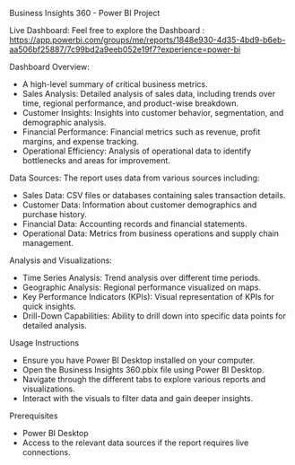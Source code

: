  Business Insights 360 - Power BI Project 

 Live Dashboard:
 Feel free to explore the Dashboard : https://app.powerbi.com/groups/me/reports/1848e930-4d35-4bd9-b6eb-aa506bf25887/7c99bd2a9eeb052e19f7?experience=power-bi

Dashboard Overview:
- A high-level summary of critical business metrics.
- Sales Analysis: Detailed analysis of sales data, including trends over time, regional performance, and product-wise breakdown.
- Customer Insights: Insights into customer behavior, segmentation, and demographic analysis.
- Financial Performance: Financial metrics such as revenue, profit margins, and expense tracking.
- Operational Efficiency: Analysis of operational data to identify bottlenecks and areas for improvement.

Data Sources:
The report uses data from various sources including:

- Sales Data: CSV files or databases containing sales transaction details.
- Customer Data: Information about customer demographics and purchase history.
- Financial Data: Accounting records and financial statements.
- Operational Data: Metrics from business operations and supply chain management.

Analysis and Visualizations:
- Time Series Analysis: Trend analysis over different time periods.
- Geographic Analysis: Regional performance visualized on maps.
- Key Performance Indicators (KPIs): Visual representation of KPIs for quick insights.
- Drill-Down Capabilities: Ability to drill down into specific data points for detailed analysis.

Usage Instructions
- Ensure you have Power BI Desktop installed on your computer.
- Open the Business Insights 360.pbix file using Power BI Desktop.
- Navigate through the different tabs to explore various reports and visualizations.
- Interact with the visuals to filter data and gain deeper insights.

Prerequisites
- Power BI Desktop
- Access to the relevant data sources if the report requires live connections.

